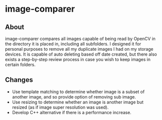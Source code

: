 # image-comparer

## About

image-comparer compares all images capable of being read by OpenCV in the directory it is placed in, including all subfolders. I designed it for personal purposes to remove all my duplicate images I had on my storage devices. It is capable of auto deleting based off date created, but there also exists a step-by-step review process in case you wish to keep images in certain folders.

## Changes

- Use template matching to determine whether image is a subset of another image, and so provide option of removing sub image.
- Use resizing to determine whether an image is another image but resized (as if image super resolution was used).
- Develop C++ alternative if there is a performance increase.
